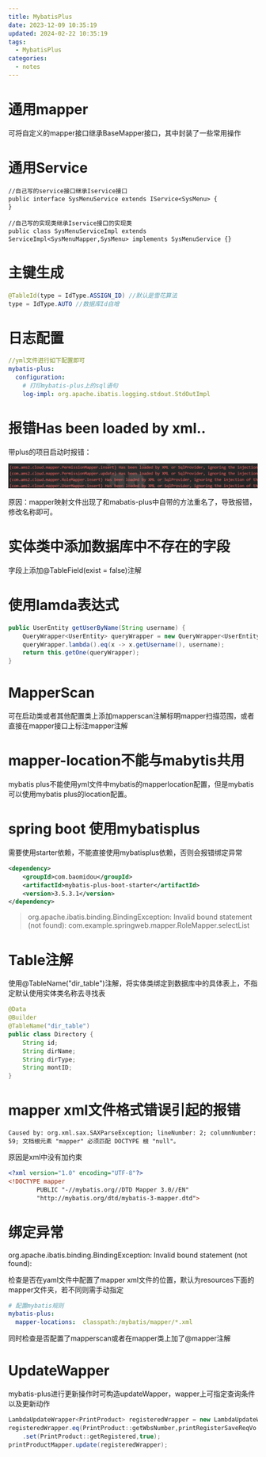 ```yaml
---
title: MybatisPlus
date: 2023-12-09 10:35:19
updated: 2024-02-22 10:35:19
tags:
  - MybatisPlus
categories:
  - notes
---
```


# 通用mapper

可将自定义的mapper接口继承BaseMapper接口，其中封装了一些常用操作

# 通用Service

```cml
//自己写的service接口继承Iservice接口
public interface SysMenuService extends IService<SysMenu> {
}

//自己写的实现类继承Iservice接口的实现类
public class SysMenuServiceImpl extends ServiceImpl<SysMenuMapper,SysMenu> implements SysMenuService {}
```

# 主键生成

```java
@TableId(type = IdType.ASSIGN_ID) //默认是雪花算法
type = IdType.AUTO //数据库Id自增
```

# 日志配置

```yaml
//yml文件进行如下配置即可
mybatis-plus:
  configuration:
    # 打印mybatis-plus上的sql语句
    log-impl: org.apache.ibatis.logging.stdout.StdOutImpl
```

# 报错Has been loaded by xml..

带plus的项目启动时报错：

![image-20231208151338761](MybatisPlus/image-20231208151338761.png)

原因：mapper映射文件出现了和mabatis-plus中自带的方法重名了，导致报错，修改名称即可。

# 实体类中添加数据库中不存在的字段

字段上添加@TableField(exist = false)注解

# 使用lamda表达式

```java
public UserEntity getUserByName(String username) {
    QueryWrapper<UserEntity> queryWrapper = new QueryWrapper<UserEntity>();
    queryWrapper.lambda().eq(x -> x.getUsername(), username);
    return this.getOne(queryWrapper);
}
```

# MapperScan

可在启动类或者其他配置类上添加mapperscan注解标明mapper扫描范围，或者直接在mapper接口上标注mapper注解

# mapper-location不能与mabytis共用

mybatis plus不能使用yml文件中mybatis的mapperlocation配置，但是mybatis可以使用mybatis plus的location配置。

# spring boot 使用mybatisplus

需要使用starter依赖，不能直接使用mybatisplus依赖，否则会报错绑定异常

```xml
<dependency>
    <groupId>com.baomidou</groupId>
    <artifactId>mybatis-plus-boot-starter</artifactId>
    <version>3.5.3.1</version>
</dependency>
```

> org.apache.ibatis.binding.BindingException: Invalid bound statement (not found): com.example.springweb.mapper.RoleMapper.selectList

# Table注解

使用@TableName("dir_table")注解，将实体类绑定到数据库中的具体表上，不指定默认使用实体类名称去寻找表

```java
@Data
@Builder
@TableName("dir_table")
public class Directory {
    String id;
    String dirName;
    String dirType;
    String montID;
}
```

# mapper xml文件格式错误引起的报错

```
Caused by: org.xml.sax.SAXParseException; lineNumber: 2; columnNumber: 59; 文档根元素 "mapper" 必须匹配 DOCTYPE 根 "null"。
```

原因是xml中没有加约束

```xml
<?xml version="1.0" encoding="UTF-8"?>
<!DOCTYPE mapper
        PUBLIC "-//mybatis.org//DTD Mapper 3.0//EN"
        "http://mybatis.org/dtd/mybatis-3-mapper.dtd">
```

# 绑定异常

org.apache.ibatis.binding.BindingException: Invalid bound statement (not found):

检查是否在yaml文件中配置了mapper xml文件的位置，默认为resources下面的mapper文件夹，若不同则需手动指定

```yaml
# 配置mybatis规则
mybatis-plus:
  mapper-locations:  classpath:/mybatis/mapper/*.xml
```

同时检查是否配置了mapperscan或者在mapper类上加了@mapper注解

# UpdateWapper

mybatis-plus进行更新操作时可构造updateWapper，wapper上可指定查询条件以及更新动作

```java
LambdaUpdateWrapper<PrintProduct> registeredWrapper = new LambdaUpdateWrapper<>();
registeredWrapper.eq(PrintProduct::getWbsNumber,printRegisterSaveReqVo.getWbsNumber())
    .set(PrintProduct::getRegistered,true);
printProductMapper.update(registeredWrapper);
```

